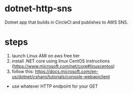 # dotnet-http-sns
Dotnet app that builds in CircleCI and publishes to AWS SNS.

# steps
1. launch Linux AMI on aws free tier
2. install .NET core using linux CentOS instructions (https://www.microsoft.com/net/core#linuxcentos)
3. follow this: https://docs.microsoft.com/en-us/dotnet/csharp/tutorials/console-webapiclient
  * use whatever HTTP endpoint for your GET

